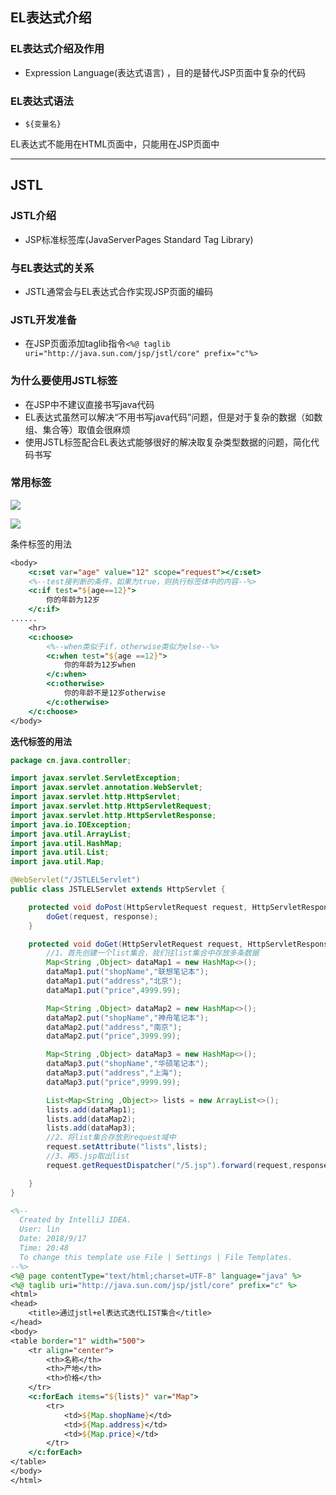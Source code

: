 

## EL表达式介绍

### EL表达式介绍及作用

- Expression Language(表达式语言) ，目的是替代JSP页面中复杂的代码

### EL表达式语法

- `${变量名}`

EL表达式不能用在HTML页面中，只能用在JSP页面中



----

## JSTL

### JSTL介绍

- JSP标准标签库(JavaServerPages Standard Tag Library)

### 与EL表达式的关系

- JSTL通常会与EL表达式合作实现JSP页面的编码

### JSTL开发准备

- 在JSP页面添加taglib指令`<%@ taglib uri="http://java.sun.com/jsp/jstl/core" prefix="c"%>`

### 为什么要使用JSTL标签

- 在JSP中不建议直接书写java代码	
- EL表达式虽然可以解决“不用书写java代码”问题，但是对于复杂的数据（如数组、集合等）取值会很麻烦
- 使用JSTL标签配合EL表达式能够很好的解决取复杂类型数据的问题，简化代码书写

### 常用标签

![](http://a4.qpic.cn/psb?/V11ree7s3wel2Y/2GTjgyX2ELtpGGqSc9uboW4l6LlECyW5DJvyUBhietE!/c/dFMBAAAAAAAA&ek=1&kp=1&pt=0&bo=NAMbAQAAAAADFx8!&tl=1&vuin=3481376519&tm=1537185600&sce=60-2-2&rf=0-0)

![](http://a4.qpic.cn/psb?/V11ree7s3wel2Y/Y0KEIqsZ30d3uqv4jY5FzAcBC.9zhzh7VLhZOtIpPH4!/c/dFMBAAAAAAAA&ek=1&kp=1&pt=0&bo=BgTvAQAAAAADJ.4!&tl=1&vuin=3481376519&tm=1537185600&sce=60-2-2&rf=0-0)

条件标签的用法

```jsp
<body>
    <c:set var="age" value="12" scope="request"></c:set>
    <%--test接判断的条件，如果为true，则执行标签体中的内容--%>
    <c:if test="${age==12}">
        你的年龄为12岁
    </c:if>
......
    <hr>
    <c:choose>
        <%--when类似于if，otherwise类似为else--%>
        <c:when test="${age ==12}">
            你的年龄为12岁when
        </c:when>
        <c:otherwise>
            你的年龄不是12岁otherwise
        </c:otherwise>
    </c:choose>
</body>
```

**迭代标签的用法**

```java
package cn.java.controller;

import javax.servlet.ServletException;
import javax.servlet.annotation.WebServlet;
import javax.servlet.http.HttpServlet;
import javax.servlet.http.HttpServletRequest;
import javax.servlet.http.HttpServletResponse;
import java.io.IOException;
import java.util.ArrayList;
import java.util.HashMap;
import java.util.List;
import java.util.Map;

@WebServlet("/JSTLELServlet")
public class JSTLELServlet extends HttpServlet {

    protected void doPost(HttpServletRequest request, HttpServletResponse response) throws ServletException, IOException {
        doGet(request, response);
    }

    protected void doGet(HttpServletRequest request, HttpServletResponse response) throws ServletException, IOException {
        //1、首先创建一个list集合，我们往list集合中存放多条数据
        Map<String ,Object> dataMap1 = new HashMap<>();
        dataMap1.put("shopName","联想笔记本");
        dataMap1.put("address","北京");
        dataMap1.put("price",4999.99);

        Map<String ,Object> dataMap2 = new HashMap<>();
        dataMap2.put("shopName","神舟笔记本");
        dataMap2.put("address","南京");
        dataMap2.put("price",3999.99);

        Map<String ,Object> dataMap3 = new HashMap<>();
        dataMap3.put("shopName","华硕笔记本");
        dataMap3.put("address","上海");
        dataMap3.put("price",9999.99);

        List<Map<String ,Object>> lists = new ArrayList<>();
        lists.add(dataMap1);
        lists.add(dataMap2);
        lists.add(dataMap3);
        //2、将list集合存放到request域中
        request.setAttribute("lists",lists);
        //3、再5.jsp取出list
        request.getRequestDispatcher("/5.jsp").forward(request,response);

    }
}

```

```jsp
<%--
  Created by IntelliJ IDEA.
  User: lin
  Date: 2018/9/17
  Time: 20:48
  To change this template use File | Settings | File Templates.
--%>
<%@ page contentType="text/html;charset=UTF-8" language="java" %>
<%@ taglib uri="http://java.sun.com/jsp/jstl/core" prefix="c" %>
<html>
<head>
    <title>通过jstl+el表达式迭代LIST集合</title>
</head>
<body>
<table border="1" width="500">
    <tr align="center">
        <th>名称</th>
        <th>产地</th>
        <th>价格</th>
    </tr>
    <c:forEach items="${lists}" var="Map">
        <tr>
            <td>${Map.shopName}</td>
            <td>${Map.address}</td>
            <td>${Map.price}</td>
        </tr>
    </c:forEach>
</table>
</body>
</html>
```

